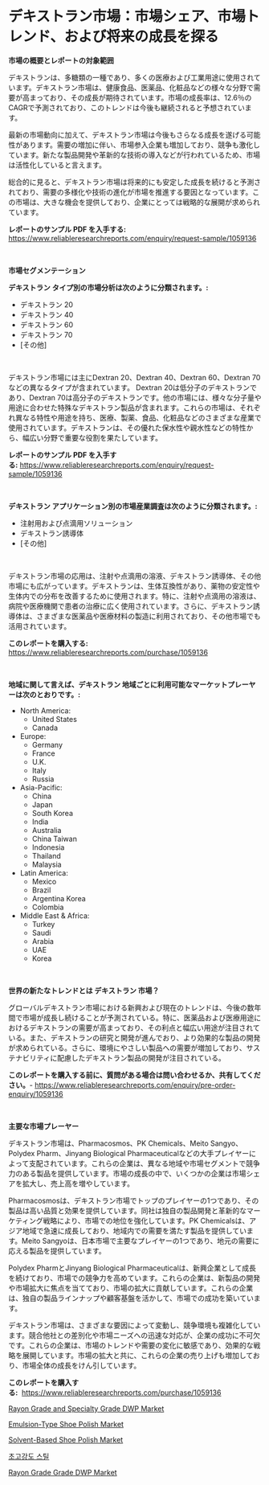 <p><h1>デキストラン市場：市場シェア、市場トレンド、および将来の成長を探る</h1></p><p><strong>市場の概要とレポートの対象範囲</strong></p>
<p><p>デキストランは、多糖類の一種であり、多くの医療および工業用途に使用されています。デキストラン市場は、健康食品、医薬品、化粧品などの様々な分野で需要が高まっており、その成長が期待されています。市場の成長率は、12.6％のCAGRで予測されており、このトレンドは今後も継続されると予想されています。</p><p>最新の市場動向に加えて、デキストラン市場は今後もさらなる成長を遂げる可能性があります。需要の増加に伴い、市場参入企業も増加しており、競争も激化しています。新たな製品開発や革新的な技術の導入などが行われているため、市場は活性化していると言えます。</p><p>総合的に見ると、デキストラン市場は将来的にも安定した成長を続けると予測されており、需要の多様化や技術の進化が市場を推進する要因となっています。この市場は、大きな機会を提供しており、企業にとっては戦略的な展開が求められています。</p></p>
<p><strong>レポートのサンプル PDF を入手する:</strong> <a href="https://www.reliableresearchreports.com/enquiry/request-sample/1059136">https://www.reliableresearchreports.com/enquiry/request-sample/1059136</a></p>
<p>&nbsp;</p>
<p><strong>市場セグメンテーション</strong></p>
<p><strong>デキストラン タイプ別の市場分析は次のように分類されます。:</strong></p>
<p><ul><li>デキストラン 20</li><li>デキストラン 40</li><li>デキストラン 60</li><li>デキストラン 70</li><li>[その他]</li></ul></p>
<p>&nbsp;</p>
<p><p>デキストラン市場には主にDextran 20、Dextran 40、Dextran 60、Dextran 70などの異なるタイプが含まれています。 Dextran 20は低分子のデキストランであり、Dextran 70は高分子のデキストランです。他の市場には、様々な分子量や用途に合わせた特殊なデキストラン製品が含まれます。これらの市場は、それぞれ異なる特性や用途を持ち、医療、製薬、食品、化粧品などのさまざまな産業で使用されています。デキストランは、その優れた保水性や親水性などの特性から、幅広い分野で重要な役割を果たしています。</p></p>
<p><strong>レポートのサンプル PDF を入手する:</strong>&nbsp;<a href="https://www.reliableresearchreports.com/enquiry/request-sample/1059136">https://www.reliableresearchreports.com/enquiry/request-sample/1059136</a></p>
<p>&nbsp;</p>
<p><strong> デキストラン アプリケーション別の市場産業調査は次のように分類されます。:</strong></p>
<p><ul><li>注射用および点滴用ソリューション</li><li>デキストラン誘導体</li><li>[その他]</li></ul></p>
<p>&nbsp;</p>
<p><p>デキストラン市場の応用は、注射や点滴用の溶液、デキストラン誘導体、その他市場にも広がっています。デキストランは、生体互換性があり、薬物の安定性や生体内での分布を改善するために使用されます。特に、注射や点滴用の溶液は、病院や医療機関で患者の治療に広く使用されています。さらに、デキストラン誘導体は、さまざまな医薬品や医療材料の製造に利用されており、その他市場でも活用されています。</p></p>
<p><strong>このレポートを購入する:</strong>&nbsp; <a href="https://www.reliableresearchreports.com/purchase/1059136">https://www.reliableresearchreports.com/purchase/1059136</a></p>
<p>&nbsp;</p>
<p><strong>地域に関して言えば、デキストラン 地域ごとに利用可能なマーケットプレーヤーは次のとおりです。:</strong></p>
<p><ul>
    <li>
        North America:
        <ul>
            <li>United States</li>
            <li>Canada</li>
        </ul>
    </li>
    <li>
        Europe:
        <ul>
            <li>Germany</li>
            <li>France</li>
            <li>U.K.</li>
            <li>Italy</li>
            <li>Russia</li>
        </ul>
    </li>
    <li>
        Asia-Pacific:
        <ul>
            <li>China</li>
            <li>Japan</li>
            <li>South Korea</li>
            <li>India</li>
            <li>Australia</li>
            <li>China Taiwan</li>
            <li>Indonesia</li>
            <li>Thailand</li>
            <li>Malaysia</li>
        </ul>
    </li>
    <li>
        Latin America:
        <ul>
            <li>Mexico</li>
            <li>Brazil</li>
            <li>Argentina Korea</li>
            <li>Colombia</li>
        </ul>
    </li>
    <li>
        Middle East & Africa:
        <ul>
            <li>Turkey</li>
            <li>Saudi</li>
            <li>Arabia</li>
            <li>UAE</li>
            <li>Korea</li>
        </ul>
    </li>
    </ul></p>
<p>&nbsp;</p>
<p><strong>世界の新たなトレンドとは デキストラン 市場？</strong></p>
<p><p>グローバルデキストラン市場における新興および現在のトレンドは、今後の数年間で市場が成長し続けることが予測されている。特に、医薬品および医療用途におけるデキストランの需要が高まっており、その利点と幅広い用途が注目されている。また、デキストランの研究と開発が進んでおり、より効果的な製品の開発が求められている。さらに、環境にやさしい製品への需要が増加しており、サステナビリティに配慮したデキストラン製品の開発が注目されている。</p></p>
<p><strong>このレポートを購入する前に、質問がある場合は問い合わせるか、共有してください。</strong>- <a href="https://www.reliableresearchreports.com/enquiry/pre-order-enquiry/1059136">https://www.reliableresearchreports.com/enquiry/pre-order-enquiry/1059136</a></p>
<p>&nbsp;</p>
<p><strong>主要な市場プレーヤー</strong></p>
<p><p>デキストラン市場は、Pharmacosmos、PK Chemicals、Meito Sangyo、Polydex Pharm、Jinyang Biological Pharmaceuticalなどの大手プレイヤーによって支配されています。これらの企業は、異なる地域や市場セグメントで競争力のある製品を提供しています。市場の成長の中で、いくつかの企業は市場シェアを拡大し、売上高を増やしています。</p><p>Pharmacosmosは、デキストラン市場でトップのプレイヤーの1つであり、その製品は高い品質と効果を提供しています。同社は独自の製品開発と革新的なマーケティング戦略により、市場での地位を強化しています。PK Chemicalsは、アジア地域で急速に成長しており、地域内での需要を満たす製品を提供しています。Meito Sangyoは、日本市場で主要なプレイヤーの1つであり、地元の需要に応える製品を提供しています。</p><p>Polydex PharmとJinyang Biological Pharmaceuticalは、新興企業として成長を続けており、市場での競争力を高めています。これらの企業は、新製品の開発や市場拡大に焦点を当てており、市場の拡大に貢献しています。これらの企業は、独自の製品ラインナップや顧客基盤を活かして、市場での成功を築いています。</p><p>デキストラン市場は、さまざまな要因によって変動し、競争環境も複雑化しています。競合他社との差別化や市場ニーズへの迅速な対応が、企業の成功に不可欠です。これらの企業は、市場のトレンドや需要の変化に敏感であり、効果的な戦略を展開しています。市場の拡大と共に、これらの企業の売り上げも増加しており、市場全体の成長をけん引しています。</p></p>
<p><strong>このレポートを購入する:</strong>&nbsp;&nbsp;<a href="https://www.reliableresearchreports.com/purchase/1059136">https://www.reliableresearchreports.com/purchase/1059136</a></p>
<p><p><a href="https://github.com/mabutironaldo/Market-Research-Report-List-3/blob/main/rayon-grade-and-specialty-grade-dwp-market.md">Rayon Grade and Specialty Grade DWP Market</a></p><p><a href="https://issuu.com/reportprime-2/docs/emulsion-type-shoe-polish-market-size-2030.pptx">Emulsion-Type Shoe Polish Market</a></p><p><a href="https://issuu.com/reportprime-2/docs/solvent-based-shoe-polish-market-size-2030.pptx">Solvent-Based Shoe Polish Market</a></p><p><a href="https://github.com/hxzi07639916/Market-Research-Report-List-1/blob/main/9821174194709.md">초고강도 스틸</a></p><p><a href="https://github.com/Paul14Anderson63/Market-Research-Report-List-3/blob/main/rayon-grade-grade-dwp-market.md">Rayon Grade Grade DWP Market</a></p></p>